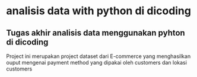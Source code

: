 # analisis data with python di dicoding
## Tugas akhir analisis data menggunakan pyhton di dicoding
Project ini merupakan project dataset dari E-commerce yang menghasilkan ouput mengenai payment method yang dipakai oleh customers dan lokasi customers
